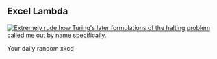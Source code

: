 ## Excel Lambda
[![Extremely rude how Turing's later formulations of the halting problem called me out by name specifically.](https://imgs.xkcd.com/comics/excel_lambda.png)](https://xkcd.com/2453/ "Extremely rude how Turing's later formulations of the halting problem called me out by name specifically.")

Your daily random xkcd
